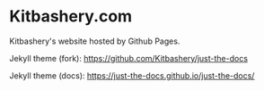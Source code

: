 # Kitbashery.com


Kitbashery's website hosted by Github Pages.


Jekyll theme (fork): 
https://github.com/Kitbashery/just-the-docs

Jekyll theme (docs):
https://just-the-docs.github.io/just-the-docs/
